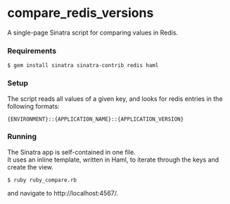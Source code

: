 compare_redis_versions
======================

A single-page Sinatra script for comparing values in Redis.  


### Requirements
`$ gem install sinatra sinatra-contrib redis haml`

### Setup
The script reads all values of a given key, and looks for redis entries in the following formats:

`{ENVIRONMENT}::{APPLICATION_NAME}::{APPLICATION_VERSION}`

### Running
The Sinatra app is self-contained in one file.  
It uses an inline template, written in Haml, to iterate through the keys and create the view.

`$ ruby ruby_compare.rb`

and navigate to http://localhost:4567/.  

